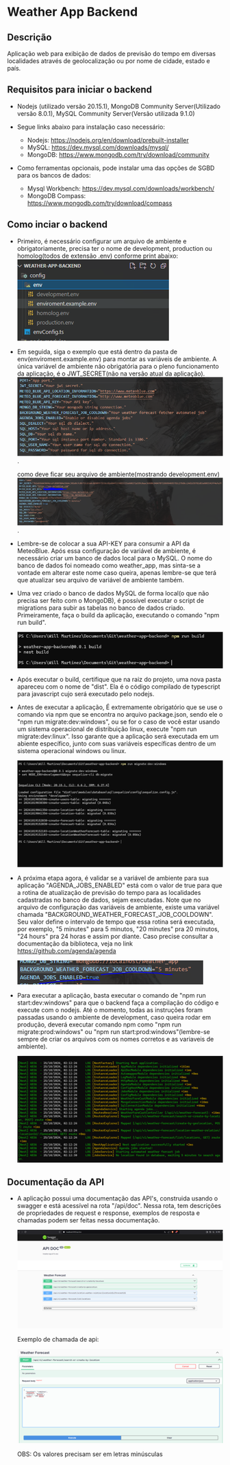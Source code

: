 # Weather App Backend

## Descrição
Aplicação web para exibição de dados de previsão do tempo em diversas localidades através de geolocalização ou por nome de cidade, estado e país.

## Requisitos para iniciar o backend
- Nodejs (utilizado versão 20.15.1), MongoDB Community Server(Utilizado versão 8.0.1), MySQL Community Server(Versão utilizada 9.1.0)
- Segue links abaixo para instalação caso necessário:
    - Nodejs: https://nodejs.org/en/download/prebuilt-installer
    - MySQL: https://dev.mysql.com/downloads/mysql/
    - MongoDB: https://www.mongodb.com/try/download/community

- Como ferramentas opcionais, pode instalar uma das opções de SGBD para os bancos de dados:
    - Mysql Workbench: https://dev.mysql.com/downloads/workbench/
    - MongoDB Compass: https://www.mongodb.com/try/download/compass

## Como inciar o backend
- Primeiro, é necessário configurar um arquivo de ambiente e obrigatoriamente, precisa ter o nome de development, production ou homolog(todos de extensão .env) conforme print abaixo:
    ![image](./repo-prints/env_files.PNG)

- Em seguida, siga o exemplo que está dentro da pasta de env(enviroment.example.env) para montar as variáveis de ambiente. A única variável de ambiente não obrigatória
  para o pleno funcionamento da aplicação, é o JWT_SECRET(não na versão atual da aplicação).
    ![image](./repo-prints/env_example_file.PNG).

    como deve ficar seu arquivo de ambiente(mostrando development.env)
    ![image](./repo-prints/dev_env_example.PNG).

- Lembre-se de colocar a sua API-KEY para consumir a API da MeteoBlue. Após essa configuração de variável de ambiente, é necessário criar um banco de dados local
  para o MySQL. O nome do banco de dados foi nomeado como weather_app, mas sinta-se a vontade em alterar este nome caso queira, apenas lembre-se que terá que atualizar 
  seu arquivo de variável de ambiente também.

- Uma vez criado o banco de dados MySQL de forma local(o que não precisa ser feito com o MongoDB), é possível executar o script de migrations para subir as tabelas
  no banco de dados criado. Primeiramente, faça o build da aplicação, executando o comando "npm run build".

  ![image](./repo-prints/run_build.PNG)


- Após executar o build, certifique que na raiz do projeto, uma nova pasta apareceu com o nome de "dist". Ela é o código compilado de typescript para javascript
  cujo será executado pelo nodejs.


- Antes de executar a aplicação, É extremamente obrigatório que se use o comando via npm que se encontra no arquivo package.json, sendo ele o
  "npm run  migrate:dev:windows", ou se for o caso de você estar usando um sistema operacional de distribuição linux, execute "npm run migrate:dev:linux".
  Isso garante que a aplicação será executada em um abiente específico, junto com suas variáveis específicas dentro de um sistema operacional windows ou linux.

   ![image](./repo-prints/run_migrations.PNG)


- A próxima etapa agora, é validar se a variável de ambiente para sua aplicação "AGENDA_JOBS_ENABLED" está com o valor de true para que a rotina de atualização
  de previsão do tempo para as localidades cadastradas no banco de dados, sejam executadas. Note que no arquivo de configuração das variáveis de ambiente, existe
  uma variável chamada "BACKGROUND_WEATHER_FORECAST_JOB_COOLDOWN". Seu valor define o intervalo de tempo que essa rotina será executada, por exemplo, "5 minutes" para 5 minutos, "20 minutes" pra 20 minutos, "24 hours" pra 24 horas e assim por diante. Caso precise consultar a documentação da biblioteca, veja no link https://github.com/agenda/agenda

  ![image](./repo-prints/agenda_config.PNG)

- Para executar a aplicação, basta executar o comando de "npm run start:dev:windows" para que o backend faça a compilação do código e execute com o nodejs.
  Até o momento, todas as instruções foram passadas usando o ambiente de development, caso queira rodar em produção, deverá executar comando npm como
  "npm run migrate:prod:windows" ou "npm run start:prod:windows"(lembre-se sempre de criar os arquivos com os nomes corretos e as variaveis de ambiente).

  ![image](./repo-prints/run_backend.PNG)



## Documentação da API
- A aplicação possui uma documentação das API's, construida usando o swagger e está acessível na rota "/api/doc". Nessa rota, tem descrições
  de propriedades de request e response, exemplos de resposta e chamadas podem ser feitas nessa documentação.

  ![image](./repo-prints/swagger_api.PNG)

  Exemplo de chamada de api:

  ![image](./repo-prints/api_post_example.PNG)

  OBS: Os valores precisam ser em letras minúsculas

